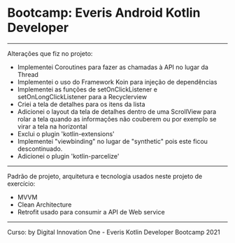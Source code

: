 
# Bootcamp: Everis Android Kotlin Developer 

****
Alterações que fiz no projeto:

- Implementei Coroutines para fazer as chamadas à API no lugar da Thread
- Implementei o uso do Framework Koin para injeção de dependências
- Implementei as funções de  setOnClickListener e setOnLongClickListener para a Recyclerview
- Criei a tela de detalhes para os itens da lista
- Adicionei o layout da tela de detalhes dentro de uma ScrollView para rolar a tela quando as informações não couberem ou por exemplo se virar a tela na horizontal
- Exclui o plugin 'kotlin-extensions'
- Implementei "viewbinding" no lugar de "synthetic" pois este ficou descontinuado.
- Adicionei o plugin 'kotlin-parcelize'

****

Padrão de projeto, arquitetura e tecnologia usados neste projeto de exercício:

- MVVM
- Clean Architecture
- Retrofit usado para consumir a API de Web service

****
Curso: by Digital Innovation One - Everis Kotlin Developer Bootcamp 2021

